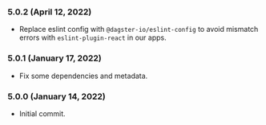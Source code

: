 ### 5.0.2 (April 12, 2022)

- Replace eslint config with `@dagster-io/eslint-config` to avoid mismatch errors with `eslint-plugin-react` in our apps.

### 5.0.1 (January 17, 2022)

- Fix some dependencies and metadata.

### 5.0.0 (January 14, 2022)

- Initial commit.
